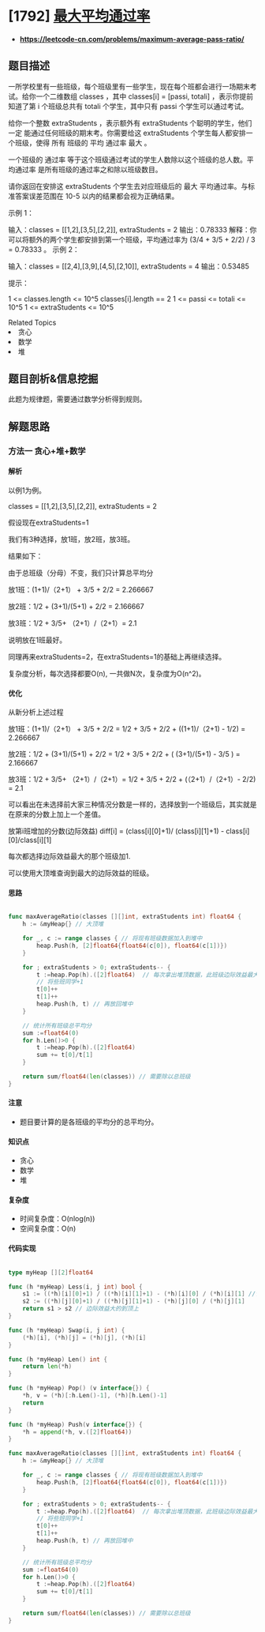 
# [1792] [最大平均通过率](https://leetcode-cn.com/problems/maximum-average-pass-ratio/)
* #### https://leetcode-cn.com/problems/maximum-average-pass-ratio/

## 题目描述

一所学校里有一些班级，每个班级里有一些学生，现在每个班都会进行一场期末考试。给你一个二维数组 classes ，其中 classes[i] = [passi, totali] ，表示你提前知道了第 i 个班级总共有 totali 个学生，其中只有 passi 个学生可以通过考试。

给你一个整数 extraStudents ，表示额外有 extraStudents 个聪明的学生，他们 一定 能通过任何班级的期末考。你需要给这 extraStudents 个学生每人都安排一个班级，使得 所有 班级的 平均 通过率 最大 。

一个班级的 通过率 等于这个班级通过考试的学生人数除以这个班级的总人数。平均通过率 是所有班级的通过率之和除以班级数目。

请你返回在安排这 extraStudents 个学生去对应班级后的 最大 平均通过率。与标准答案误差范围在 10-5 以内的结果都会视为正确结果。

 

示例 1：

输入：classes = [[1,2],[3,5],[2,2]], extraStudents = 2
输出：0.78333
解释：你可以将额外的两个学生都安排到第一个班级，平均通过率为 (3/4 + 3/5 + 2/2) / 3 = 0.78333 。
示例 2：

输入：classes = [[2,4],[3,9],[4,5],[2,10]], extraStudents = 4
输出：0.53485


提示：

1 <= classes.length <= 10^5
classes[i].length == 2
1 <= passi <= totali <= 10^5
1 <= extraStudents <= 10^5

<div><div>Related Topics</div><div><li>贪心</li><li>数学</li><li>堆</li></div>

## 题目剖析&信息挖掘

此题为规律题，需要通过数学分析得到规则。

## 解题思路

### 方法一 贪心+堆+数学

#### 解析

以例1为例。

classes = [[1,2],[3,5],[2,2]], extraStudents = 2

假设现在extraStudents=1

我们有3种选择，放1班，放2班，放3班。

结果如下：

由于总班级（分母）不变，我们只计算总平均分

放1班：(1+1)/（2+1） + 3/5 + 2/2 = 2.266667

放2班：1/2 + (3+1)/(5+1) + 2/2 = 2.166667

放3班：1/2 + 3/5+ （2+1）/（2+1）= 2.1

说明放在1班最好。

同理再来extraStudents=2，在extraStudents=1的基础上再继续选择。

复杂度分析，每次选择都要O(n), 一共做N次，复杂度为O(n^2)。

#### 优化

从新分析上述过程

放1班：(1+1)/（2+1） + 3/5 + 2/2 = 1/2 + 3/5 + 2/2 + ((1+1)/（2+1) - 1/2) = 2.266667

放2班：1/2 + (3+1)/(5+1) + 2/2 = 1/2 + 3/5 + 2/2 + ( (3+1)/(5+1)  -  3/5 ) = 2.166667

放3班：1/2 + 3/5+ （2+1）/（2+1）= 1/2 + 3/5 + 2/2 + (（2+1）/（2+1）- 2/2) = 2.1

可以看出在未选择前大家三种情况分数是一样的，选择放到一个班级后，其实就是在原来的分数上加上一个差值。

放第i班增加的分数(边际效益) diff[i] = (class[i\][0]+1)/ (class[i\][1]+1) - class[i\][0]/class[i\][1]

每次都选择边际效益最大的那个班级加1.

可以使用大顶堆查询到最大的边际效益的班级。

#### 思路

~~~go

func maxAverageRatio(classes [][]int, extraStudents int) float64 {
	h := &myHeap{} // 大顶堆

	for _, c := range classes { // 将现有班级数据加入到堆中
		heap.Push(h, [2]float64{float64(c[0]), float64(c[1])})
	}

	for ; extraStudents > 0; extraStudents-- {
		t :=heap.Pop(h).([2]float64)  // 每次拿出堆顶数据，此班级边际效益最大
		// 将些班同学+1
		t[0]++
		t[1]++
		heap.Push(h, t) // 再放回堆中
	}

	// 统计所有班级总平均分
	sum :=float64(0)
	for h.Len()>0 {
		t :=heap.Pop(h).([2]float64)
		sum += t[0]/t[1]
	}

	return sum/float64(len(classes)) // 需要除以总班级
}
~~~



#### 注意

* 题目要计算的是各班级的平均分的总平均分。

#### 知识点

* 贪心
* 数学
* 堆

#### 复杂度

* 时间复杂度：O(nlog(n))
* 空间复杂度：O(n)

#### 代码实现

```go

type myHeap [][2]float64

func (h *myHeap) Less(i, j int) bool {
	s1 := ((*h)[i][0]+1) / ((*h)[i][1]+1) - (*h)[i][0] / (*h)[i][1] //计算边际效益
	s2 := ((*h)[j][0]+1) / ((*h)[j][1]+1) - (*h)[j][0] / (*h)[j][1]
	return s1 > s2 // 边际效益大的到顶上
}

func (h *myHeap) Swap(i, j int) {
	(*h)[i], (*h)[j] = (*h)[j], (*h)[i]
}

func (h *myHeap) Len() int {
	return len(*h)
}

func (h *myHeap) Pop() (v interface{}) {
	*h, v = (*h)[:h.Len()-1], (*h)[h.Len()-1]
	return
}

func (h *myHeap) Push(v interface{}) {
	*h = append(*h, v.([2]float64))
}

func maxAverageRatio(classes [][]int, extraStudents int) float64 {
	h := &myHeap{} // 大顶堆

	for _, c := range classes { // 将现有班级数据加入到堆中
		heap.Push(h, [2]float64{float64(c[0]), float64(c[1])})
	}

	for ; extraStudents > 0; extraStudents-- {
		t :=heap.Pop(h).([2]float64)  // 每次拿出堆顶数据，此班级边际效益最大
		// 将些班同学+1
		t[0]++
		t[1]++
		heap.Push(h, t) // 再放回堆中
	}

	// 统计所有班级总平均分
	sum :=float64(0)
	for h.Len()>0 {
		t :=heap.Pop(h).([2]float64)
		sum += t[0]/t[1]
	}

	return sum/float64(len(classes)) // 需要除以总班级
}
```